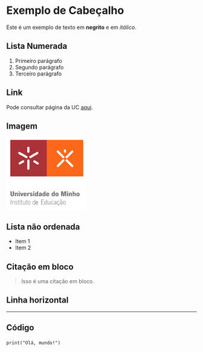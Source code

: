 # Exemplo de Cabeçalho

Este é um exemplo de texto em **negrito** e em *itálico*.
    
## Lista Numerada
1. Primeiro parágrafo
2. Segundo parágrafo
3. Terceiro parágrafo
    
## Link
Pode consultar página da UC [aqui](https://elearning.uminho.pt/ultra/courses/_59933_1/cl/outline).

## Imagem
![escola de engenharia](logo.png)

## Lista não ordenada

- Item 1
- Item 2

## Citação em bloco

> Isso é uma citação em bloco.

## Linha horizontal
---

## Código

```print("Olá, mundo!")```
